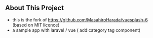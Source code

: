 ## About This Project
- this is the fork of https://github.com/MasahiroHarada/vuesplash-6  (based on MIT licence)
- a sample app with laravel / vue  ( add category tag component)
